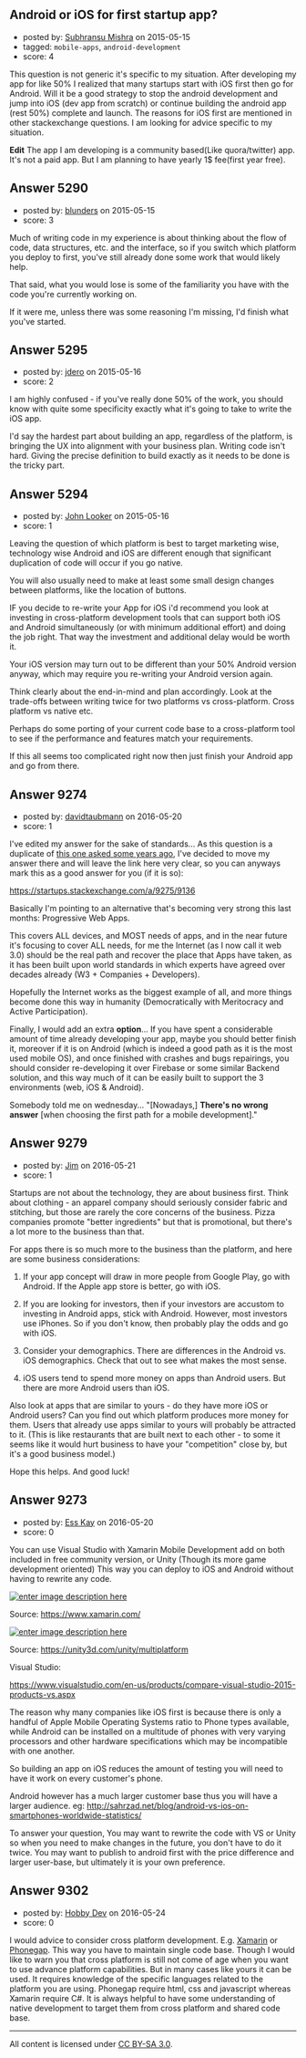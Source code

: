 ## Android or iOS for first startup app?

- posted by: [Subhransu Mishra](https://stackexchange.com/users/117429/subhransu-mishra) on 2015-05-15
- tagged: `mobile-apps`, `android-development`
- score: 4

This question is not generic it's specific to my situation. After developing my app for like  50% I realized that many startups start with iOS first then go for Android. Will it be a good strategy to stop the android development and jump into iOS (dev app from scratch) or continue building the android app (rest 50%) complete and launch. The reasons for iOS first are mentioned in other stackexchange questions. I am looking for advice specific to my situation.

**Edit**
The app I am developing is a community based(Like quora/twitter) app. It's not a paid app. But I am planning to have yearly 1$ fee(first year free). 


## Answer 5290

- posted by: [blunders](https://stackexchange.com/users/216182/blunders) on 2015-05-15
- score: 3

Much of writing code in my experience is about thinking about the flow of code, data structures, etc. and the interface, so if you switch which platform you deploy to first, you've still already done some work that would likely help. 

That said, what you would lose is some of the familiarity you have with the code you're currently working on.

If it were me, unless there was some reasoning I'm missing, I'd finish what you've started.


## Answer 5295

- posted by: [jdero](https://stackexchange.com/users/1972448/jdero) on 2015-05-16
- score: 2

I am highly confused - if you've really done 50% of the work, you should know with quite some specificity exactly what it's going to take to write the iOS app.

I'd say the hardest part about building an app, regardless of the platform, is bringing the UX into alignment with your business plan. Writing code isn't hard. Giving the precise definition to build exactly as it needs to be done is the tricky part.


## Answer 5294

- posted by: [John Looker](https://stackexchange.com/users/5196682/john-looker) on 2015-05-16
- score: 1

Leaving the question of which platform is best to target marketing wise, technology wise Android and iOS are different enough that significant duplication of code will occur if you go native. 

You will also usually need to make at least some small design changes between platforms, like the location of buttons.

IF you decide to re-write your App for iOS i'd recommend you look at investing in cross-platform development tools that can support both iOS and Android simultaneously (or with minimum additional effort) and doing the job right. That way the investment and additional delay would be worth it.

Your iOS version may turn out to be different than your 50% Android version anyway, which may require you re-writing your Android version again.

Think clearly about the end-in-mind and plan accordingly.
Look at the trade-offs between writing twice for two platforms vs cross-platform.
Cross platform vs native etc.

Perhaps do some porting of your current code base to a cross-platform tool to see if the performance and features match your requirements.

If this all seems too complicated right now then just finish your Android app and go from there.



## Answer 9274

- posted by: [davidtaubmann](https://stackexchange.com/users/2167306/davidtaubmann) on 2016-05-20
- score: 1

<p>I've edited my answer for the sake of standards... As this question is a duplicate of <a href="https://startups.stackexchange.com/a/9275/9136">this one asked some years ago</a>, I've decided to move my answer there and will leave the link here very clear, so you can anyways mark this as a good answer for you (if it is so):</p>

<p><a href="https://startups.stackexchange.com/a/9275/9136">https://startups.stackexchange.com/a/9275/9136</a></p>

<p>Basically I'm pointing to an alternative that's becoming very strong this last months: Progressive Web Apps.</p>

<p>This covers ALL devices, and MOST needs of apps, and in the near future it's focusing to cover ALL needs, for me the Internet (as I now call it web 3.0) should be the real path and recover the place that Apps have taken, as it has been built upon world standards in which experts have agreed over decades already (W3 + Companies + Developers). </p>

<p>Hopefully the Internet works as the biggest example of all, and more things become done this way in humanity (Democratically with Meritocracy and Active Participation).</p>

<p>Finally, I would add an extra <strong>option</strong>... If you have spent a considerable amount of time already developing your app, maybe you should better finish it, moreover if it is on Android (which is indeed a good path as it is the most used mobile OS), and once finished with crashes and bugs repairings, you should consider re-developing it over Firebase or some similar Backend solution, and this way much of it can be easily built to support the 3 environments (web, iOS &amp; Android).</p>

<p>Somebody told me on wednesday... "[Nowadays,] <strong>There's no wrong answer</strong> [when choosing the first path for a mobile development]."</p>



## Answer 9279

- posted by: [Jim](https://stackexchange.com/users/351236/jim) on 2016-05-21
- score: 1

Startups are not about the technology, they are about business first. Think about clothing - an apparel company should seriously consider fabric and stitching, but those are rarely the core concerns of the business. Pizza companies promote "better ingredients" but that is promotional, but there's a lot more to the business than that. 

For apps there is so much more to the business than the platform, and here are some business considerations:

1. If your app concept will draw in more people from Google Play, go with Android. If the Apple app store is better, go with iOS. 

2. If you are looking for investors, then if your investors are accustom to investing in Android apps, stick with Android. However, most investors use iPhones. So if you don't know, then probably play the odds and go with iOS. 

3. Consider your demographics. There are differences in the Android vs. iOS demographics. Check that out to see what makes the most sense. 

4. iOS users tend to spend more money on apps than Android users. But there are more Android users than iOS. 

Also look at apps that are similar to yours - do they have more iOS or Android users? Can you find out which platform produces more money for them. Users that already use apps similar to yours will probably be attracted to it. (This is like restaurants that are built next to each other - to some it seems like it would hurt business to have your "competition" close by, but it's a good business model.)

Hope this helps. And good luck!


## Answer 9273

- posted by: [Ess Kay](https://stackexchange.com/users/2619138/ess-kay) on 2016-05-20
- score: 0

<p>You can use Visual Studio with Xamarin Mobile Development add on both included in free community version, or Unity (Though its more game development oriented)
This way you can deploy to iOS and Android without having to rewrite any code.</p>

<p><a href="https://i.stack.imgur.com/LhQpZ.jpg" rel="nofollow noreferrer"><img src="https://i.stack.imgur.com/LhQpZ.jpg" alt="enter image description here"></a></p>

<p>Source: <a href="https://www.xamarin.com/" rel="nofollow noreferrer">https://www.xamarin.com/</a></p>

<p><a href="https://i.stack.imgur.com/MvQ9z.jpg" rel="nofollow noreferrer"><img src="https://i.stack.imgur.com/MvQ9z.jpg" alt="enter image description here"></a></p>

<p>Source: <a href="https://unity3d.com/unity/multiplatform" rel="nofollow noreferrer">https://unity3d.com/unity/multiplatform</a></p>

<p>Visual Studio:</p>

<p><a href="https://www.visualstudio.com/en-us/products/compare-visual-studio-2015-products-vs.aspx" rel="nofollow noreferrer">https://www.visualstudio.com/en-us/products/compare-visual-studio-2015-products-vs.aspx</a></p>

<p>The reason why many companies like iOS first is because there is only a handful of Apple Mobile Operating Systems ratio to Phone types available, while Android can be installed on a multitude of phones with very varying processors and other hardware specifications which may be incompatible with one another.</p>

<p>So building an app on iOS reduces the amount of testing you will need to have it work on every customer's phone.</p>

<p>Android however has a much larger customer base thus you will have a larger audience.
eg: <a href="http://sahrzad.net/blog/android-vs-ios-on-smartphones-worldwide-statistics/" rel="nofollow noreferrer">http://sahrzad.net/blog/android-vs-ios-on-smartphones-worldwide-statistics/</a></p>

<p>To answer your question, You may want to rewrite the code with VS or Unity so when you need to make changes in the future, you don't have to do it twice.
You may want to publish to android first with the price difference and larger user-base, but ultimately it is your own preference.</p>



## Answer 9302

- posted by: [Hobby Dev](https://stackexchange.com/users/4995745/hobby-dev) on 2016-05-24
- score: 0

<p>I would advice to consider cross platform development. E.g. <a href="https://www.xamarin.com/" rel="nofollow">Xamarin</a> or <a href="http://phonegap.com/" rel="nofollow">Phonegap</a>. This way you have to maintain single code base. Though I would like to warn you that cross platform is still not come of age when you want to use advance platform capabilities. But in many cases like yours it can be used. It requires knowledge of the specific languages related to the platform you are using. Phonegap require html, css and javascript whereas Xamarin require C#. It is always helpful to have some understanding of native development to target them from cross platform and shared code base.</p>




---

All content is licensed under [CC BY-SA 3.0](https://creativecommons.org/licenses/by-sa/3.0/).
